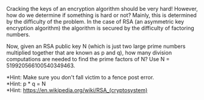 Cracking the keys of an encryption algorithm should be very hard! However, how do we determine if something is hard or not? Mainly, this is determined by the difficulty of the problem. In the case of RSA (an asymmetric key encryption algorithm) the algorithm is secured by the difficulty of factoring numbers. 

Now, given an RSA public key N (which is just two large prime numbers multiplied together that are known as p and q), how many division computations are needed to find the prime factors of N? 
Use N = 519920566100540349463.

*Hint: Make sure you don't fall victim to a fence post error.  
*Hint: p * q = N  
*Hint: https://en.wikipedia.org/wiki/RSA_(cryptosystem)
